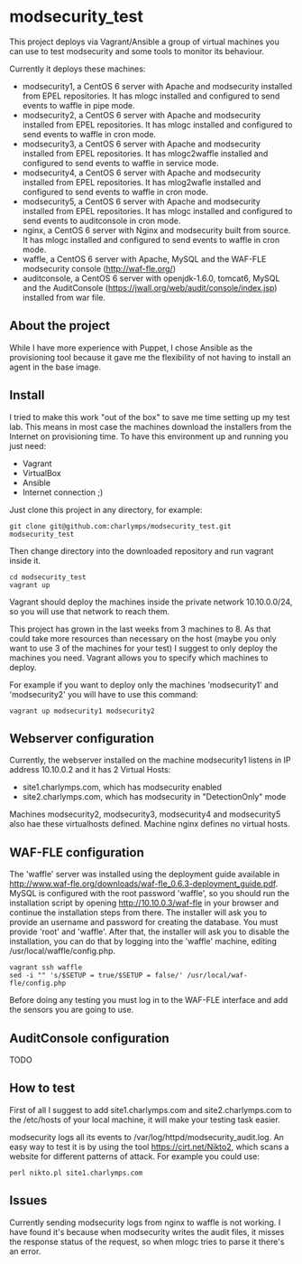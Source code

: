 # modsecurity_test

This project deploys via Vagrant/Ansible a group of virtual machines you can use to test modsecurity and some tools to monitor its behaviour.

Currently it deploys these machines:
- modsecurity1, a CentOS 6 server with Apache and modsecurity installed from EPEL repositories. It has mlogc installed and configured to send events to waffle in pipe mode.
- modsecurity2, a CentOS 6 server with Apache and modsecurity installed from EPEL repositories. It has mlogc installed and configured to send events to waffle in cron mode.
- modsecurity3, a CentOS 6 server with Apache and modsecurity installed from EPEL repositories. It has mlogc2waffle installed and configured to send events to waffle in service mode.
- modsecurity4, a CentOS 6 server with Apache and modsecurity installed from EPEL repositories. It has mlog2wafle installed and configured to send events to waffle in cron mode.
- modsecurity5, a CentOS 6 server with Apache and modsecurity installed from EPEL repositories. It has mlogc installed and configured to send events to auditconsole in cron mode.
- nginx, a CentOS 6 server with Nginx and modsecurity built from source. It has mlogc installed and configured to send events to waffle in cron mode.
- waffle, a CentOS 6 server with Apache, MySQL and the WAF-FLE modsecurity console (http://waf-fle.org/)
- auditconsole, a CentOS 6 server with openjdk-1.6.0, tomcat6, MySQL and the AuditConsole (https://jwall.org/web/audit/console/index.jsp) installed from war file.

## About the project

While I have more experience with Puppet, I chose Ansible as the provisioning tool because it gave me the flexibility of not having to install an agent in the base image.

## Install

I tried to make this work "out of the box" to save me time setting up my test lab. This means in most case the machines download the installers from the Internet on provisioning
time. To have this environment up and running you just need:
- Vagrant
- VirtualBox
- Ansible
- Internet connection ;)

Just clone this project in any directory, for example:

````
git clone git@github.com:charlymps/modsecurity_test.git modsecurity_test
````

Then change directory into the downloaded repository and run vagrant inside it.
````
cd modsecurity_test
vagrant up
````

Vagrant should deploy the machines inside the private network 10.10.0.0/24, so you will use that network to reach them.

This project has grown in the last weeks from 3 machines to 8. As that could take more resources than necessary on the host (maybe you only want to use 3 of the machines for
your test) I suggest to only deploy the machines you need. Vagrant allows you to specify which machines to deploy.

For example if you want to deploy only the machines 'modsecurity1' and 'modsecurity2' you will have to use this command:

```
vagrant up modsecurity1 modsecurity2
```

## Webserver configuration
Currently, the webserver installed on the machine modsecurity1 listens in IP address 10.10.0.2 and it has 2 Virtual Hosts:
- site1.charlymps.com, which has modsecurity enabled
- site2.charlymps.com, which has modsecurity in "DetectionOnly" mode

Machines modsecurity2, modsecurity3, modsecurity4 and modsecurity5 also hae these virtualhosts defined. Machine nginx defines no virtual hosts.

## WAF-FLE configuration
The 'waffle' server was installed using the deployment guide available in http://www.waf-fle.org/downloads/waf-fle_0.6.3-deployment_guide.pdf. MySQL is configured with the root password 'waffle', so you should run the installation script by opening http://10.10.0.3/waf-fle in your browser and continue the installation steps from there.
The installer will ask you to provide an username and password for creating the database. You must provide 'root' and 'waffle'. After that, the installer will ask you to disable the installation,
you can do that by logging into the 'waffle' machine, editing /usr/local/waffle/config.php.
```
vagrant ssh waffle
sed -i "" 's/$SETUP = true/$SETUP = false/' /usr/local/waf-fle/config.php
```

Before doing any testing you must log in to the WAF-FLE interface and add the sensors you are going to use.

## AuditConsole configuration ##

TODO

## How to test

First of all I suggest to add site1.charlymps.com and site2.charlymps.com to the /etc/hosts of your local machine, it will make your testing task easier.

modsecurity logs all its events to /var/log/httpd/modsecurity_audit.log. An easy way to test it is by using the tool https://cirt.net/Nikto2, which scans a website for different patterns of attack.
For example you could use:
````
perl nikto.pl site1.charlymps.com
````

## Issues

Currently sending modsecurity logs from nginx to waffle is not working.
I have found it's because when modsecurity writes the audit files, it misses the response status of the request, so when mlogc tries to parse it there's an error.


